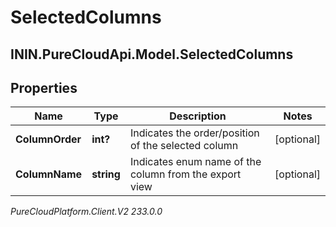 # SelectedColumns

## ININ.PureCloudApi.Model.SelectedColumns

## Properties

|Name | Type | Description | Notes|
|------------ | ------------- | ------------- | -------------|
| **ColumnOrder** | **int?** | Indicates the order/position of the selected column | [optional] |
| **ColumnName** | **string** | Indicates enum name of the column from the export view | [optional] |



_PureCloudPlatform.Client.V2 233.0.0_

